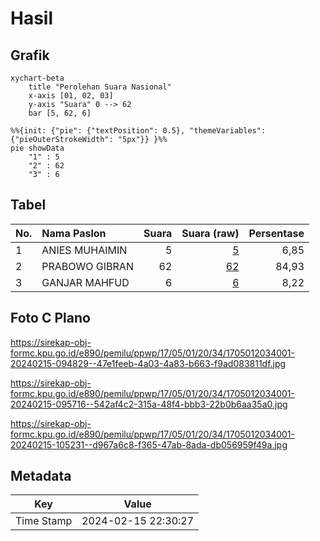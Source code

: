 # Hasil

## Grafik

```mermaid
xychart-beta
    title "Perolehan Suara Nasional"
    x-axis [01, 02, 03]
    y-axis "Suara" 0 --> 62
    bar [5, 62, 6]
```

```mermaid
%%{init: {"pie": {"textPosition": 0.5}, "themeVariables": {"pieOuterStrokeWidth": "5px"}} }%%
pie showData
    "1" : 5
    "2" : 62
    "3" : 6
```

## Tabel

| No. | Nama Paslon    | Suara | Suara (raw) | Persentase |
|:--- |:-------------- | -----:| -----------:| ----------:|
| 1   | ANIES MUHAIMIN | 5     | [5][p-1]    | 6,85       |
| 2   | PRABOWO GIBRAN | 62    | [62][p-2]   | 84,93      |
| 3   | GANJAR MAHFUD  | 6     | [6][p-3]    | 8,22       |


[p-1]: https://github.com/gigit-pemilu/pemilu-2024/blob/main/pilpres/hitung-suara/sub/17-bengkulu/sub/05-seluma/sub/01-sukaraja/sub/2034-kuti-agung/sub/001-tps/sub/paslon-1.txt
[p-2]: https://github.com/gigit-pemilu/pemilu-2024/blob/main/pilpres/hitung-suara/sub/17-bengkulu/sub/05-seluma/sub/01-sukaraja/sub/2034-kuti-agung/sub/001-tps/sub/paslon-2.txt
[p-3]: https://github.com/gigit-pemilu/pemilu-2024/blob/main/pilpres/hitung-suara/sub/17-bengkulu/sub/05-seluma/sub/01-sukaraja/sub/2034-kuti-agung/sub/001-tps/sub/paslon-3.txt

## Foto C Plano

https://sirekap-obj-formc.kpu.go.id/e890/pemilu/ppwp/17/05/01/20/34/1705012034001-20240215-094829--47e1feeb-4a03-4a83-b663-f9ad083811df.jpg

https://sirekap-obj-formc.kpu.go.id/e890/pemilu/ppwp/17/05/01/20/34/1705012034001-20240215-095716--542af4c2-315a-48f4-bbb3-22b0b6aa35a0.jpg

https://sirekap-obj-formc.kpu.go.id/e890/pemilu/ppwp/17/05/01/20/34/1705012034001-20240215-105231--d967a6c8-f365-47ab-8ada-db056959f49a.jpg


## Metadata

| Key        | Value               |
| ---------- | ------------------- |
| Time Stamp | 2024-02-15 22:30:27 |



